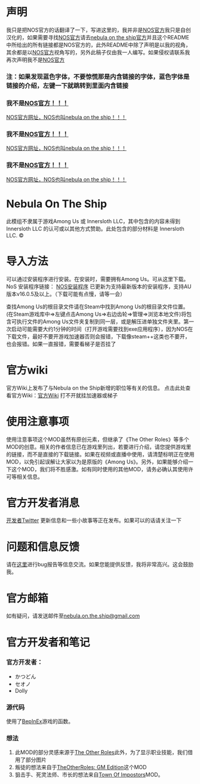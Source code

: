 # 声明
我只是把NOS官方的话翻译了一下，写进这里的，我并非是[NOS官方](https://github.com/Dolly1016/Nebula?tab=readme-ov-file)我只是自创汉化的，如果需要寻找[NOS官方](https://github.com/Dolly1016/Nebula?tab=readme-ov-file)请去[nebula on the ship官方](https://github.com/Dolly1016/Nebula?tab=readme-ov-file)并且这个README中所给出的所有链接都是NOS官方的，此外README中除了声明是以我的视角，其余都是以[NOS官方](https://github.com/Dolly1016/Nebula?tab=readme-ov-file)视角写的，另外此稿子仅由我一人编写。如果侵权请联系我再次声明我不是[NOS官方](https://github.com/Dolly1016/Nebula?tab=readme-ov-file)
### 注：如果发现蓝色字体，不要惊慌那是内含链接的字体，蓝色字体是链接的介绍，左键一下就跳转到里面内含链接
### 我不是[NOS官方！！！](https://github.com/Dolly1016/Nebula?tab=readme-ov-file)
[NOS官方网址，NOS也叫nebula on the ship！！！](https://github.com/Dolly1016/Nebula?tab=readme-ov-file)
### 我不是[NOS官方！！！](https://github.com/Dolly1016/Nebula?tab=readme-ov-file) 
[NOS官方网址，NOS也叫nebula on the ship！！！](https://github.com/Dolly1016/Nebula?tab=readme-ov-file)
### 我不是[NOS官方！！！](https://github.com/Dolly1016/Nebula?tab=readme-ov-file) 
[NOS官方网址，NOS也叫nebula on the ship！！！](https://github.com/Dolly1016/Nebula?tab=readme-ov-file)
# Nebula On The Ship
此模组不隶属于游戏Among Us 或 Innersloth LLC，其中包含的内容未得到 Innersloth LLC 的认可或以其他方式赞助。此处包含的部分材料是 Innersloth LLC. ©
# 导入方法
可以通过安装程序进行安装。在安装时，需要拥有Among Us。可从这里下载。 NoS 安装程序链接： 
[NOS安装程序](https://gh-proxy.com/github.com/Dolly1016/Nebula/releases/download/v%2Cv2.21.0.2%2C107%2C1380/Nebula_on_the_Ship_Installer.exe) 已更新为支持最新版本的安装程序，支持AU版本v16.0.5及以上。（下载可能有点慢，请等一会）

查找Among Us的根目录文件请在Steam中找到Among Us的根目录文件位置。(在Steam游戏库中⇒左键点击Among Us⇒右边齿轮⇒管理⇒浏览本地文件)将包含可执行文件的Among Us文件夹复制到同一层，或是解压进单独文件夹里。第一次启动可能需要大约1分钟的时间（打开游戏需要找到exe应用程序），因为NOS在下载文件，最好不要开游戏加速器否则会报错，下载像steam++这类也不要开，也会报错。如果一直报错，需要看梯子是否挂了
# 官方wiki
 官方Wiki上发布了与Nebula on the Ship新增的职位等有关的信息。 点击此处查看官方Wiki：[官方Wiki](https://dolly1016.github.io/NebulaWiki/) 打不开就挂加速器或梯子
# 使用注意事项
使用注意事项这个MOD虽然有原创元素，但继承了《The Other Roles》等多个MOD的创意。相关的作者信息已在游戏里列出，若要进行介绍，请您提供游戏里的链接，而不是直接的下载链接。如果在视频或直播中使用，请清楚标明正在使用MOD，以免引起误解让大家以为是原版的《Among Us》。另外，如果能够介绍一下这个MOD，我们将不胜感激。如有同时使用的其他MOD，请务必确认其使用许可等相关信息。
# 官方开发者消息
[开发者Twitter](https://twitter.com/NebulaOnTheShip) 更新信息和一些小故事等正在发布。如果可以的话请关注一下
# 问题和信息反馈
请在[这里](https://discord.gg/kHNZD4pq9E)进行bug报告等信息交流。如果您能提供反馈，我将非常高兴。这会鼓励我。
# 官方邮箱
如有疑问，请发送邮件至[nebula.on.the.ship@gmail.com](https://github.com/Dolly1016/Nebula/blob/main/nebula.on.the.ship@gmail.com) 
# 官方开发者和笔记
### 官方开发者：
- かつどん
- セオノ
- Dolly
### 源代码
使用了[BepInEx](https://github.com/BepInEx)游戏的函数。
### 想法
1. 此MOD的部分灵感来源于[The Other Roles](https://github.com/Eisbison/TheOtherRoles)此外，为了显示职业技能，我们借用了部分图片
2. 叛徒的想法来自于[TheOtherRoles: GM Edition](https://github.com/yukinogatari/TheOtherRoles-GM)这个MOD
3. 狙击手、死灵法师、市长的想法来自[Town Of Impostors](https://github.com/Town-of-Impostors/TownOfImpostors)MOD。
